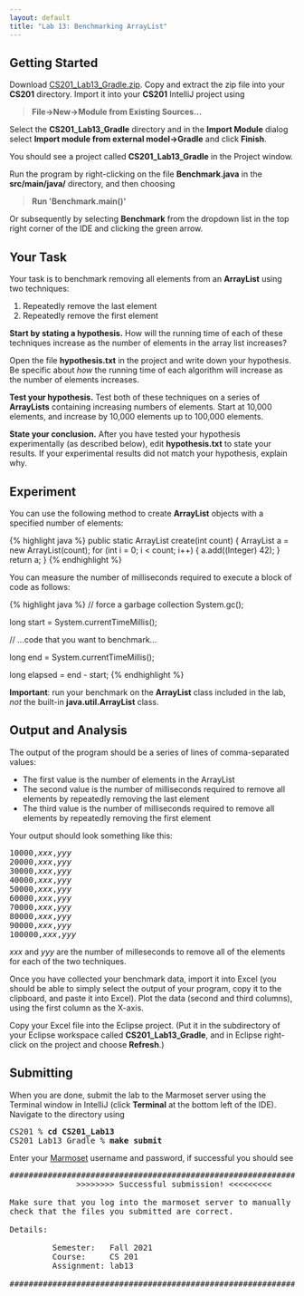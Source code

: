 ```yaml
---
layout: default
title: "Lab 13: Benchmarking ArrayList"
---
```


## Getting Started

Download [CS201\_Lab13\_Gradle.zip](CS201_Lab13_Gradle.zip). Copy and extract the zip file into your **CS201** directory. Import it into your **CS201** IntelliJ project using

> **File&rarr;New&rarr;Module from Existing Sources...**

Select the **CS201\_Lab13\_Gradle** directory and in the **Import Module** dialog select **Import module from external model&rarr;Gradle** and click **Finish**.

You should see a project called **CS201\_Lab13\_Gradle** in the Project window.

Run the program by right-clicking on the file **Benchmark.java** in the **src/main/java/** directory, and then choosing

> **Run 'Benchmark.main()'**

Or subsequently by selecting **Benchmark** from the dropdown list in the top right corner of the IDE and clicking the green arrow.

## Your Task

Your task is to benchmark removing all elements from an **ArrayList** using two techniques:

1.  Repeatedly remove the last element
2.  Repeatedly remove the first element

**Start by stating a hypothesis.** How will the running time of each of these techniques increase as the number of elements in the array list increases?

Open the file **hypothesis.txt** in the project and write down your hypothesis. Be specific about *how* the running time of each algorithm will increase as the number of elements increases.

**Test your hypothesis.** Test both of these techniques on a series of **ArrayLists** containing increasing numbers of elements. Start at 10,000 elements, and increase by 10,000 elements up to 100,000 elements.

**State your conclusion.** After you have tested your hypothesis experimentally (as described below), edit **hypothesis.txt** to state your results. If your experimental results did not match your hypothesis, explain why.

## Experiment

You can use the following method to create **ArrayList** objects with a specified number of elements:

{% highlight java %}
public static ArrayList<Integer> create(int count) {
    ArrayList<Integer> a = new ArrayList<Integer>(count);
    for (int i = 0; i < count; i++) {
        a.add((Integer) 42);
    }
    return a;
}
{% endhighlight %}

You can measure the number of milliseconds required to execute a block of code as follows:

{% highlight java %}
// force a garbage collection
System.gc();

long start = System.currentTimeMillis();

// ...code that you want to benchmark...

long end = System.currentTimeMillis();

long elapsed = end - start;
{% endhighlight %}

**Important**: run your benchmark on the **ArrayList** class included in the lab, *not* the built-in **java.util.ArrayList** class.

## Output and Analysis

The output of the program should be a series of lines of comma-separated values:

-   The first value is the number of elements in the ArrayList
-   The second value is the number of milliseconds required to remove all elements by repeatedly removing the last element
-   The third value is the number of milliseconds required to remove all elements by repeatedly removing the first element

Your output should look something like this:

<pre>
10000,<i>xxx</i>,<i>yyy</i>
20000,<i>xxx</i>,<i>yyy</i>
30000,<i>xxx</i>,<i>yyy</i>
40000,<i>xxx</i>,<i>yyy</i>
50000,<i>xxx</i>,<i>yyy</i>
60000,<i>xxx</i>,<i>yyy</i>
70000,<i>xxx</i>,<i>yyy</i>
80000,<i>xxx</i>,<i>yyy</i>
90000,<i>xxx</i>,<i>yyy</i>
100000,<i>xxx</i>,<i>yyy</i>
</pre>

*xxx* and *yyy* are the number of milleseconds to remove all of the elements for each of the two techniques.

Once you have collected your benchmark data, import it into Excel (you should be able to simply select the output of your program, copy it to the clipboard, and paste it into Excel). Plot the data (second and third columns), using the first column as the X-axis.

Copy your Excel file into the Eclipse project. (Put it in the subdirectory of your Eclipse workspace called **CS201\_Lab13\_Gradle**, and in Eclipse right-click on the project and choose **Refresh**.)

## Submitting

When you are done, submit the lab to the Marmoset server using the Terminal window in IntelliJ (click **Terminal** at the bottom left of the IDE). Navigate to the directory using

<pre>
CS201 % <b>cd CS201_Lab13</b>
CS201_Lab13_Gradle % <b>make submit</b>
</pre>

Enter your [Marmoset](https://cs.ycp.edu/marmoset) username and password, if successful you should see

<pre>
######################################################################
              >>>>>>>> Successful submission! <<<<<<<<<

Make sure that you log into the marmoset server to manually
check that the files you submitted are correct.

Details:

         Semester:   Fall 2021
         Course:     CS 201
         Assignment: lab13

######################################################################
</pre>
